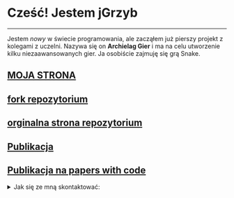 # Cześć! Jestem jGrzyb
--------------------------

Jestem *nowy* w świecie programowania, ale zacząłem już pierszy projekt z kolegami z uczelni. Nazywa się on **Archielag Gier** i ma na celu utworzenie kilku niezaawansowanych gier. Ja osobiście zajmuję się grą Snake.

## [MOJA STRONA](https://jgrzyb.github.io)

## [fork repozytorium](https://github.com/jGrzyb/jukebox)
## [orginalna strona repozytorium](https://github.com/openai/jukebox)
## [Publikacja](https://arxiv.org/abs/2005.00341)
## [Publikacja na papers with code](https://paperswithcode.com/paper/jukebox-a-generative-model-for-music-1)

<details>
  <summary>Jak się ze mną skontaktować:</summary>
  
- email: jgrzyb@student.agh.edu.pl
- nr tel: 570 *** ***

</details>
